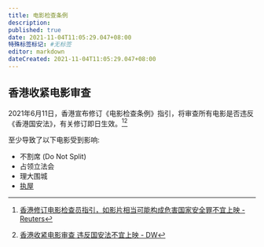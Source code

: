 ```yaml
---
title: 电影检查条例
description:
published: true
date: 2021-11-04T11:05:29.047+08:00
特殊标签标记: #无标签
editor: markdown
dateCreated: 2021-11-04T11:05:29.047+08:00
---
```


## 香港收紧电影审查

2021年6月11日，香港宣布修订《电影检查条例》指引，将审查所有电影是否违反《香港国安法》，有关修订即日生效。[^rt611][^57857570]

[^rt611]: [香港修订电影检查员指引，如影片相当可能构成危害国家安全罪不宜上映 - Reuters](https://web.archive.org/web/20210612013733if_/https://www.reuters.com/article/香港修订电影检查员指引，如影片相当可能构成危害国家安全罪不宜上映-idCNL3S2NT198)

[^57857570]: [香港收紧电影审查 违反国安法不宜上映 - DW](https://web.archive.org/web/20210628020553/https://www.dw.com/zh/香港收紧电影审查-违反国安法不宜上映/a-57857570)

至少导致了以下电影受到影响:

+ 不割席 (Do Not Split)
+ 占领立法会
+ 理大围城
+ [执屋](/video/执屋.md)
